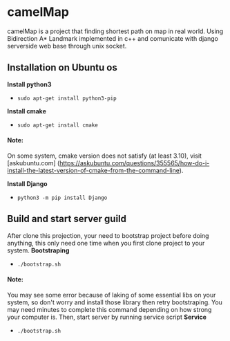 # camelMap
camelMap is a project that finding shortest path on map in real world. Using Bidirection A* Landmark implemented in c++ and comunicate with django serverside web base through unix socket.

Installation on Ubuntu os
--------
**Install python3**
- `sudo apt-get install python3-pip`

**Install cmake**
- `sudo apt-get install cmake`

#### Note:
On some system, cmake version does not satisfy (at least 3.10), visit [askubuntu.com] (https://askubuntu.com/questions/355565/how-do-i-install-the-latest-version-of-cmake-from-the-command-line).

**Install Django**
- `python3 -m pip install Django`

Build and start server guild
--------
After clone this projection, your need to bootstrap project before doing anything, this only need one time when you first clone project to your system.
**Bootstraping**
- `./bootstrap.sh`

#### Note:
You may see some error because of laking of some essential libs on your system, so don't worry and install those library then retry bootstraping. You may need minutes to complete this command depending on how strong your computer is. Then, start server by running service script
**Service**
- `./bootstrap.sh`
